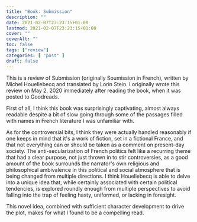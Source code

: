 ```yaml
---
title: "Book: Submission"
description: ""
date: 2021-02-07T23:23:15+01:00
lastmod: 2021-02-07T23:23:15+01:00
cover: ""
coverAlt: ""
toc: false
tags: ["review"]
categories: [ "post" ]
draft: false
---
```


This is a review of Submission (originally Soumission in French), written by Michel Houellebecq and translated by Lorin Stein. I originally wrote this review on May 2, 2020 immediately after reading the book, when it was posted to Goodreads.

First of all, I think this book was surprisingly captivating, almost always readable despite a bit of slow going through some of the passages filled with names in French literature I was unfamiliar with.  

As for the controversial bits, I think they were actually handled reasonably if one keeps in mind that it's a work of fiction, set in a fictional France, and that not everything can or should be taken as a comment on present-day society. The anti-secularization of French politics felt like a recurring theme that had a clear purpose, not just thrown in to stir controversies, as a good amount of the book surrounds the narrator's own religious and philosophical ambivalence in this political and social atmosphere that is being changed from multiple directions. I think Houellebecq is able to delve into a unique idea that, while certainly associated with certain political tendencies, is explored roundly enough from multiple perspectives to avoid falling into the trap of feeling hasty, uniformed, or lacking in foresight.

This novel idea, combined with sufficient character development to drive the plot, makes for what I found to be a compelling read.